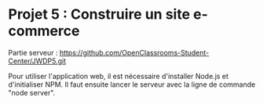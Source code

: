 # Projet 5 : Construire un site e-commerce

Partie serveur : https://github.com/OpenClassrooms-Student-Center/JWDP5.git

Pour utiliser l'application web, il est nécessaire d'installer Node.js et d'initialiser NPM. Il faut ensuite lancer le serveur avec la ligne de commande "node server".
